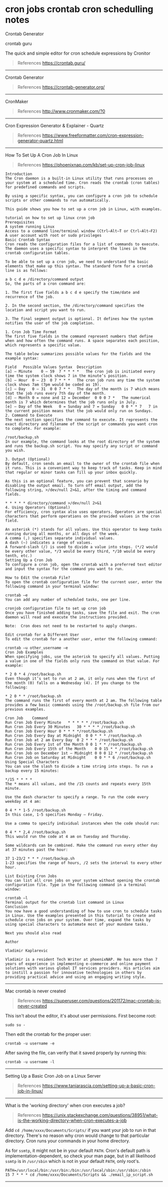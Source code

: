 # cron jobs crontab cron schedulling notes

Crontab Generator

crontab guru

The quick and simple editor for cron schedule expressions by Cronitor

> References
> <https://crontab.guru/>

---

Crontab Generator

> References
> <https://crontab-generator.org/>

---

CronMaker

> References
> <http://www.cronmaker.com/?0>

---

Cron Expression Generator & Explainer - Quartz

> References
> <https://www.freeformatter.com/cron-expression-generator-quartz.html>

---

How To Set Up A Cron Job In Linux

> References
> <https://phoenixnap.com/kb/set-up-cron-job-linux>

```text
Introduction
The Cron daemon is a built-in Linux utility that runs processes on your system at a scheduled time. Cron reads the crontab (cron tables) for predefined commands and scripts.

By using a specific syntax, you can configure a cron job to schedule scripts or other commands to run automatically.

This guide shows you how to set up a cron job in Linux, with examples.

tutorial on how to set up linux cron job
Prerequisites
A system running Linux
Access to a command line/terminal window (Ctrl–Alt–T or Ctrl–Alt–F2)
A user account with root or sudo privileges
Basic Crontab Syntax
Cron reads the configuration files for a list of commands to execute. The daemon uses a specific syntax to interpret the lines in the crontab configuration tables.

To be able to set up a cron job, we need to understand the basic elements that make up this syntax. The standard form for a crontab line is as follows:

a b c d e /directory/command output
So, the parts of a cron command are:

1. The first five fields a b c d e specify the time/date and recurrence of the job.

2. In the second section, the /directory/command specifies the location and script you want to run.

3. The final segment output is optional. It defines how the system notifies the user of the job completion.

1. Cron Job Time Format
The first five fields in the command represent numbers that define when and how often the command runs. A space separates each position, which represents a specific value.

The table below summarizes possible values for the fields and the example syntax:

Field	Possible Values	Syntax	Description
[a] – Minute	0 – 59	7 * * * * 	The cron job is initiated every time the system clock shows 7 in the minute’s position.
[b] – Hour	0 – 23	0 7 * * *	The cron job runs any time the system clock shows 7am (7pm would be coded as 19).
[c] – Day	0 – 31	0 0 7 * * 	The day of the month is 7 which means that the job runs every 7th day of the month.
[d] – Month	0 = none and 12 = December	0 0 0 7 *	The numerical month is 7 which determines that the job runs only in July.
[e] – Day of the Week	0 = Sunday and 7 = Sunday	0 0 * * 7 	7 in the current position means that the job would only run on Sundays.
2. Command to Execute
The next section specifies the command to execute. It represents the exact directory and filename of the script or commands you want cron to complete. For example:

/root/backup.sh
In our example, the command looks at the root directory of the system and runs the backup.sh script. You may specify any script or command you wish.

3. Output (Optional)
By default, cron sends an email to the owner of the crontab file when it runs. This is a convenient way to keep track of tasks. Keep in mind that regular or minor tasks can fill up your inbox quickly.

As this is an optional feature, you can prevent that scenario by disabling the output email. To turn off email output, add the following string, >/dev/null 2>&1, after the timing and command fields.

* * * * * directory/command >/dev/null 2>&1
4. Using Operators (Optional)
For efficiency, cron syntax also uses operators. Operators are special characters that perform operations on the provided values in the cron field.

An asterisk (*) stands for all values. Use this operator to keep tasks running during all months, or all days of the week.
A comma (,) specifies separate individual values.
A dash (–) indicates a range of values.
A forward-slash (/) is used to divide a value into steps. (*/2 would be every other value, */3 would be every third, */10 would be every tenth, etc.)
Setting Up a Cron Job
To configure a cron job, open the crontab with a preferred text editor and input the syntax for the command you want to run.

How to Edit the crontab File?
To open the crontab configuration file for the current user, enter the following command in your terminal window:

crontab –e
You can add any number of scheduled tasks, one per line.

cronjob configuration file to set up cron job
Once you have finished adding tasks, save the file and exit. The cron daemon will read and execute the instructions provided.

Note:  Cron does not need to be restarted to apply changes.

Edit crontab for a Different User
To edit the crontab for a another user, enter the following command:

crontab –u other_username –e
Cron Job Examples
When specifying jobs, use the asterisk to specify all values. Putting a value in one of the fields only runs the command on that value. For example:

* 2 0 * 4 /root/backup.sh
Even though it’s set to run at 2 am, it only runs when the first of the month (0) falls on a Wednesday (4). If you change to the following:

* 2 0 * * /root/backup.sh
The command runs the first of every month at 2 am. The following table provides a few basic commands using the /root/backup.sh file from our previous examples.

Cron Job	Command
Run Cron Job Every Minute	* * * * * /root/backup.sh
Run Cron Job Every 30 Minutes	30 * * * * /root/backup.sh
Run Cron Job Every Hour	0 * * * */root/backup.sh
Run Cron Job Every Day at Midnight	0 0 * * * /root/backup.sh
Run Cron Job at 2 am Every Day	0 2 * * * /root/backup.sh
Run Cron Job Every 1st of the Month	0 0 1 * * /root/backup.sh
Run Cron Job Every 15th of the Month	0 0 15 * * /root/backup.sh
Run Cron Job on December 1st – Midnight	0 0 0 12 * /root/backup.sh
Run Cron Job on Saturday at Midnight	0 0 * * 6 /root/backup.sh
Using Special Characters
You can use the slash to divide a time string into steps. To run a backup every 15 minutes:

*/15 * * * *
The * means all values, and the /15 counts and repeats every 15th minute.

Use the dash character to specify a range. To run the code every weekday at 4 am:

0 4 * * 1-5 /root/backup.sh
In this case, 1-5 specifies Monday – Friday.

Use a comma to specify individual instances when the code should run:

0 4 * * 2,4 /root/backup.sh
This would run the code at 4 am on Tuesday and Thursday.

Some wildcards can be combined. Make the command run every other day at 37 minutes past the hour:

37 1-23/2 * * * /root/backup.sh
1-23 specifies the range of hours, /2 sets the interval to every other hour.

List Existing Cron Jobs
You can list all cron jobs on your system without opening the crontab configuration file. Type in the following command in a terminal window:

crontab –l
Terminal output for the crontab list command in Linux
Conclusion
You now have a good understanding of how to use cron to schedule tasks in Linux. Use the examples presented in this tutorial to create and schedule cron jobs on your system. Over time, expand the tasks by using special characters to automate most of your mundane tasks.

Next you should also read

Author

Vladimir Kaplarevic

Vladimir is a resident Tech Writer at phoenixNAP. He has more than 7 years of experience in implementing e-commerce and online payment solutions with various global IT services providers. His articles aim to instill a passion for innovative technologies in others by providing practical advice and using an engaging writing style.
```

---

Mac crontab is never created

> References
> <https://superuser.com/questions/201172/mac-crontab-is-never-created>

This isn't about the editor, it's about user permissions. First become root:

    sudo su -

Then edit the crontab for the proper user:

    crontab -u username -e

After saving the file, can verify that it saved properly by running this:

    crontab -u username -l

---

Setting Up a Basic Cron Job on a Linux Server

> References
> <https://www.taniarascia.com/setting-up-a-basic-cron-job-in-linux/>

---

What is the 'working directory' when cron executes a job?

> References
> <https://unix.stackexchange.com/questions/38951/what-is-the-working-directory-when-cron-executes-a-job>

Add `cd /home/xxxx/Documents/Scripts/` if you want your job to run in that directory. There's no reason why cron would change to that particular directory. Cron runs your commands in your home directory.

As for `ssmtp`, it might not be in your default `PATH`. Cron's default path is implementation-dependent, so check your man page, but in all likelihood `ssmtp` is in `/usr/sbin` which is not in your default `PATH`, only root's.

    PATH=/usr/local/bin:/usr/bin:/bin:/usr/local/sbin:/usr/sbin:/sbin
    15 7 * * * cd /home/xxxx/Documents/Scripts && ./email_ip_script.sh

---
